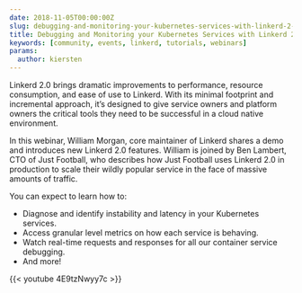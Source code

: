 ```yaml
---
date: 2018-11-05T00:00:00Z
slug: debugging-and-monitoring-your-kubernetes-services-with-linkerd-2-0
title: Debugging and Monitoring your Kubernetes Services with Linkerd 2.0
keywords: [community, events, linkerd, tutorials, webinars]
params:
  author: kiersten
---
```


Linkerd 2.0 brings dramatic improvements to performance, resource consumption, and ease of use to Linkerd. With its minimal footprint and incremental approach, it’s designed to give service owners and platform owners the critical tools they need to be successful in a cloud native environment.

In this webinar, William Morgan, core maintainer of Linkerd shares a demo and introduces new Linkerd 2.0 features. William is joined by Ben Lambert, CTO of Just Football, who describes how Just Football uses Linkerd 2.0 in production to scale their wildly popular service in the face of massive amounts of traffic.

You can expect to learn how to:

- Diagnose and identify instability and latency in your Kubernetes services.
- Access granular level metrics on how each service is behaving.
- Watch real-time requests and responses for all our container service debugging.
- And more!

{{< youtube 4E9tzNwyy7c >}}
